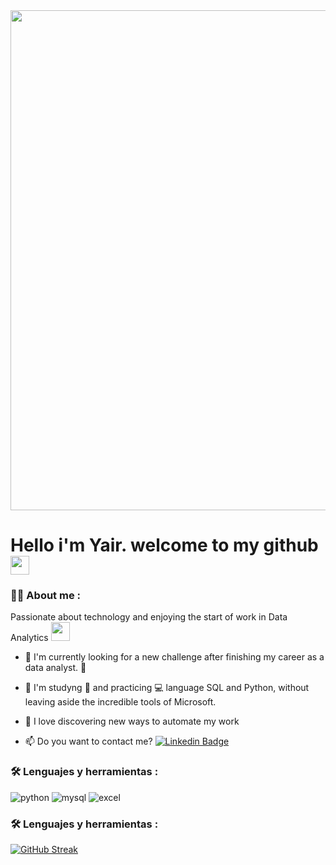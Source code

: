<div id="header" align="center">
  <img decoding="async" src="https://cdn.discordapp.com/attachments/1067861027850571866/1200849079597535253/baner.png?ex=65c7acdb&is=65b537db&hm=a3d151237ab566b2fb2d9882e7e213197138ae21cdb081d7f4d7821b18818d91&" width="800"/>
</div>

<h1>
  Hello i'm Yair. welcome to my github 
  <img decoding="async" src="https://media.giphy.com/media/hvRJCLFzcasrR4ia7z/giphy.gif" width="30px"/>
</h1>

 <div id="header" align="left">

### :man_technologist: About me :
Passionate about technology and enjoying the start of work in Data Analytics <img decoding="async" src="https://media.giphy.com/media/WUlplcMpOCEmTGBtBW/giphy.gif" width="30">
* :telescope: I'm currently looking for a new challenge after finishing my career as a data analyst. :muscle:

* :seedling: I'm studyng :blue_book: and practicing :computer: language SQL and Python, without leaving aside the incredible tools of Microsoft.

* :heartbeat: I love discovering new ways to automate my work

* :mailbox: Do you want to contact me? [![Linkedin Badge](https://img.shields.io/badge/-Yair-blue?style=flat&logo=Linkedin&logoColor=white)](https://www.linkedin.com/in/yair-cuno-rojas/)


### :hammer_and_wrench: Lenguajes y herramientas :
<div id="header" align="left">
    <img decoding="async" src="https://img.shields.io/badge/Python-3776AB?style=for-the-badge&logo=python&logoColor=white" alt="python"/>
  </a>
    <img decoding="async" src="https://img.shields.io/badge/MySQL-6DB33F?style=for-the-badge&logo=mysql&logoColor=white" alt="mysql"/>
  </a>
 <img decoding="async" src="https://img.shields.io/badge/Microsoft_Excel-217346?style=for-the-badge&logo=microsoft-excel&logoColor=white" alt="excel"/>
  </a>


### :hammer_and_wrench: Lenguajes y herramientas :
[![GitHub Streak](http://github-readme-streak-stats.herokuapp.com?user=yairfabricio&theme=dark&background=000000)](https://git.io/streak-stats)


<!--
**yairfabricio/yairfabricio** is a ✨ _special_ ✨ repository because its `README.md` (this file) appears on your GitHub profile.

